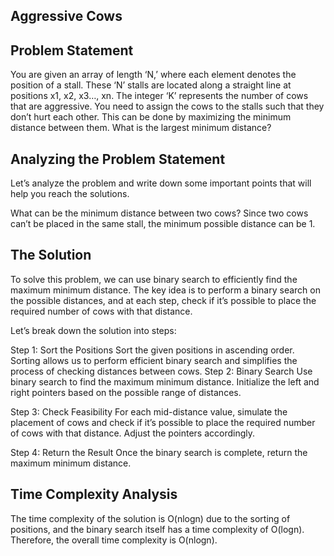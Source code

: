 ## Aggressive Cows

## Problem Statement
You are given an array of length ‘N,’ where each element denotes the position of a stall. These ‘N’ stalls are located along a straight line at positions x1, x2, x3…, xn. The integer ‘K’ represents the number of cows that are aggressive. You need to assign the cows to the stalls such that they don’t hurt each other. This can be done by maximizing the minimum distance between them. What is the largest minimum distance?

## Analyzing the Problem Statement
Let’s analyze the problem and write down some important points that will help you reach the solutions.

What can be the minimum distance between two cows? 
Since two cows can’t be placed in the same stall, the minimum possible distance can be 1.

## The Solution
To solve this problem, we can use binary search to efficiently find the maximum minimum distance. The key idea is to perform a binary search on the possible distances, and at each step, check if it’s possible to place the required number of cows with that distance.

Let’s break down the solution into steps:

Step 1: Sort the Positions
Sort the given positions in ascending order. Sorting allows us to perform efficient binary search and simplifies the process of checking distances between cows.
Step 2: Binary Search
Use binary search to find the maximum minimum distance. Initialize the left and right pointers based on the possible range of distances.

Step 3: Check Feasibility
For each mid-distance value, simulate the placement of cows and check if it’s possible to place the required number of cows with that distance. Adjust the pointers accordingly.

Step 4: Return the Result
Once the binary search is complete, return the maximum minimum distance.

## Time Complexity Analysis
The time complexity of the solution is O(nlogn) due to the sorting of positions, and the binary search itself has a time complexity of O(logn). Therefore, the overall time complexity is O(nlogn).